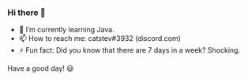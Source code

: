 ### Hi there 👋

- 🌱 I’m currently learning Java.
- 📫 How to reach me: catstev#3932 (discord.com)
- ⚡ Fun fact: Did you know that there are 7 days in a week? Shocking.

Have a good day! 😃 
